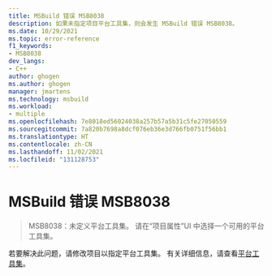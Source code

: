 ```yaml
---
title: MSBuild 错误 MSB8038
description: 如果未指定项目平台工具集，则会发生 MSBuild 错误 MSB8038。
ms.date: 10/29/2021
ms.topic: error-reference
f1_keywords:
- MSB8038
dev_langs:
- C++
author: ghogen
ms.author: ghogen
manager: jmartens
ms.technology: msbuild
ms.workload:
- multiple
ms.openlocfilehash: 7e8018ed56024038a257b57a5b31c5fe27050559
ms.sourcegitcommit: 7a820b7698a8dcf076eb36e3d766fb0751f56bb1
ms.translationtype: HT
ms.contentlocale: zh-CN
ms.lasthandoff: 11/02/2021
ms.locfileid: "131128753"
---
```

# <a name="msbuild-error-msb8038"></a>MSBuild 错误 MSB8038

> MSB8038：未定义平台工具集。 请在“项目属性”UI 中选择一个可用的平台工具集。

若要解决此问题，请修改项目以指定平台工具集。 有关详细信息，请查看[平台工具集](/cpp/build/reference/general-property-page-project#platform-toolset)。
